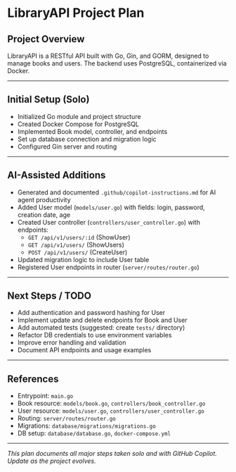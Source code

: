 # LibraryAPI Project Plan

## Project Overview
LibraryAPI is a RESTful API built with Go, Gin, and GORM, designed to manage books and users. The backend uses PostgreSQL, containerized via Docker.

---

## Initial Setup (Solo)
- Initialized Go module and project structure
- Created Docker Compose for PostgreSQL
- Implemented Book model, controller, and endpoints
- Set up database connection and migration logic
- Configured Gin server and routing

---

## AI-Assisted Additions
- Generated and documented `.github/copilot-instructions.md` for AI agent productivity
- Added User model (`models/user.go`) with fields: login, password, creation date, age
- Created User controller (`controllers/user_controller.go`) with endpoints:
  - `GET /api/v1/users/:id` (ShowUser)
  - `GET /api/v1/users/` (ShowUsers)
  - `POST /api/v1/users/` (CreateUser)
- Updated migration logic to include User table
- Registered User endpoints in router (`server/routes/router.go`)

---

## Next Steps / TODO
- Add authentication and password hashing for User
- Implement update and delete endpoints for Book and User
- Add automated tests (suggested: create `tests/` directory)
- Refactor DB credentials to use environment variables
- Improve error handling and validation
- Document API endpoints and usage examples

---

## References
- Entrypoint: `main.go`
- Book resource: `models/book.go`, `controllers/book_controller.go`
- User resource: `models/user.go`, `controllers/user_controller.go`
- Routing: `server/routes/router.go`
- Migrations: `database/migrations/migrations.go`
- DB setup: `database/database.go`, `docker-compose.yml`

---

_This plan documents all major steps taken solo and with GitHub Copilot. Update as the project evolves._
